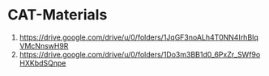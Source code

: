 # CAT-Materials

1. https://drive.google.com/drive/u/0/folders/1JqGF3noALh4T0NN4IrhBIqVMcNnswH9R
2. https://drive.google.com/drive/u/0/folders/1Do3m3BB1d0_6PxZr_SWf9oHXKbdSQnpe
